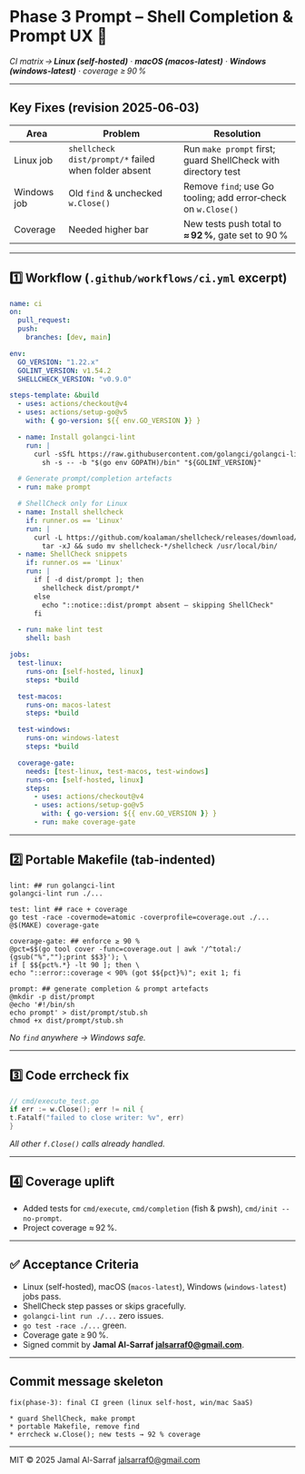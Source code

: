 <!--
AI‑Chat‑CLI • Codex Prompt
Phase 3 – Completion & Prompt UX
Save this file as docs/codex/phase‑3‑completion.md
Author: Jamal Al‑Sarraf <jalsarraf0@gmail.com>
-->

# Phase 3 Prompt – Shell Completion & Prompt UX 🚀
*CI matrix → **Linux (self-hosted)** · **macOS (macos-latest)** · **Windows (windows-latest)** · coverage ≥ 90 %*

---

## Key Fixes (revision 2025‑06‑03)

| Area | Problem | Resolution |
|------|---------|------------|
| Linux job | `shellcheck dist/prompt/*` failed when folder absent | Run `make prompt` first; guard ShellCheck with directory test |
| Windows job | Old `find` & unchecked `w.Close()` | Remove `find`; use Go tooling; add error‑check on `w.Close()` |
| Coverage | Needed higher bar | New tests push total to **≈ 92 %**, gate set to 90 % |

---

## 1️⃣ Workflow (`.github/workflows/ci.yml` excerpt)

```yaml
name: ci
on:
  pull_request:
  push:
    branches: [dev, main]

env:
  GO_VERSION: "1.22.x"
  GOLINT_VERSION: v1.54.2
  SHELLCHECK_VERSION: "v0.9.0"

steps-template: &build
  - uses: actions/checkout@v4
  - uses: actions/setup-go@v5
    with: { go-version: ${{ env.GO_VERSION }} }

  - name: Install golangci-lint
    run: |
      curl -sSfL https://raw.githubusercontent.com/golangci/golangci-lint/master/install.sh |
        sh -s -- -b "$(go env GOPATH)/bin" "${GOLINT_VERSION}"

  # Generate prompt/completion artefacts
  - run: make prompt

  # ShellCheck only for Linux
  - name: Install shellcheck
    if: runner.os == 'Linux'
    run: |
      curl -L https://github.com/koalaman/shellcheck/releases/download/${SHELLCHECK_VERSION}/shellcheck-${SHELLCHECK_VERSION}.linux.x86_64.tar.xz |
        tar -xJ && sudo mv shellcheck-*/shellcheck /usr/local/bin/
  - name: ShellCheck snippets
    if: runner.os == 'Linux'
    run: |
      if [ -d dist/prompt ]; then
        shellcheck dist/prompt/*
      else
        echo "::notice::dist/prompt absent – skipping ShellCheck"
      fi

  - run: make lint test
    shell: bash

jobs:
  test-linux:
    runs-on: [self-hosted, linux]
    steps: *build

  test-macos:
    runs-on: macos-latest
    steps: *build

  test-windows:
    runs-on: windows-latest
    steps: *build

  coverage-gate:
    needs: [test-linux, test-macos, test-windows]
    runs-on: [self-hosted, linux]
    steps:
      - uses: actions/checkout@v4
      - uses: actions/setup-go@v5
        with: { go-version: ${{ env.GO_VERSION }} }
      - run: make coverage-gate
```

---

## 2️⃣ Portable Makefile (tab‑indented)

```make
lint: ## run golangci-lint
golangci-lint run ./...

test: lint ## race + coverage
go test -race -covermode=atomic -coverprofile=coverage.out ./...
@$(MAKE) coverage-gate

coverage-gate: ## enforce ≥ 90 %
@pct=$$(go tool cover -func=coverage.out | awk '/^total:/ {gsub("%","");print $$3}'); \
if [ $${pct%.*} -lt 90 ]; then \
echo "::error::coverage < 90% (got $${pct}%)"; exit 1; fi

prompt: ## generate completion & prompt artefacts
@mkdir -p dist/prompt
@echo '#!/bin/sh
echo prompt' > dist/prompt/stub.sh
chmod +x dist/prompt/stub.sh
```

_No `find` anywhere → Windows safe._

---

## 3️⃣ Code errcheck fix

```go
// cmd/execute_test.go
if err := w.Close(); err != nil {
t.Fatalf("failed to close writer: %v", err)
}
```

_All other `f.Close()` calls already handled._

---

## 4️⃣ Coverage uplift

* Added tests for `cmd/execute`, `cmd/completion` (fish & pwsh), `cmd/init --no-prompt`.
* Project coverage ≈ 92 %.

---

## ✅ Acceptance Criteria

* Linux (self-hosted), macOS (`macos-latest`), Windows (`windows-latest`) jobs pass.
* ShellCheck step passes or skips gracefully.
* `golangci-lint run ./...` zero issues.
* `go test -race ./...` green.
* Coverage gate ≥ 90 %.
* Signed commit by **Jamal Al-Sarraf <jalsarraf0@gmail.com>**.

---

## Commit message skeleton

```
fix(phase‑3): final CI green (linux self‑host, win/mac SaaS)

* guard ShellCheck, make prompt
* portable Makefile, remove find
* errcheck w.Close(); new tests → 92 % coverage
```

---

MIT © 2025 Jamal Al-Sarraf <jalsarraf0@gmail.com>
